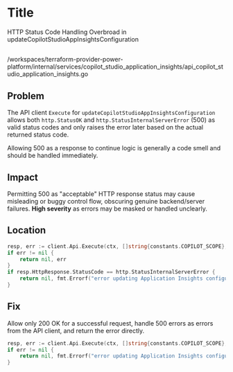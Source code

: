 # Title

HTTP Status Code Handling Overbroad in updateCopilotStudioAppInsightsConfiguration

##

/workspaces/terraform-provider-power-platform/internal/services/copilot_studio_application_insights/api_copilot_studio_application_insights.go

## Problem

The API client `Execute` for `updateCopilotStudioAppInsightsConfiguration` allows both `http.StatusOK` and `http.StatusInternalServerError` (500) as valid status codes and only raises the error later based on the actual returned status code.

Allowing 500 as a response to continue logic is generally a code smell and should be handled immediately.

## Impact

Permitting 500 as "acceptable" HTTP response status may cause misleading or buggy control flow, obscuring genuine backend/server failures. **High severity** as errors may be masked or handled unclearly.

## Location

```go
resp, err := client.Api.Execute(ctx, []string{constants.COPILOT_SCOPE}, "PUT", apiUrl.String(), http.Header{"x-cci-tenantid": {env.Properties.TenantId}}, copilotStudioAppInsightsConfig, []int{http.StatusOK, http.StatusInternalServerError}, &updatedCopilotStudioAppInsightsConfiguration)
if err != nil {
	return nil, err
}
if resp.HttpResponse.StatusCode == http.StatusInternalServerError {
	return nil, fmt.Errorf("error updating Application Insights configuration: %s", string(resp.BodyAsBytes))
}
```

## Fix

Allow only 200 OK for a successful request, handle 500 errors as errors from the API client, and return the error directly.

```go
resp, err := client.Api.Execute(ctx, []string{constants.COPILOT_SCOPE}, "PUT", apiUrl.String(), http.Header{"x-cci-tenantid": {env.Properties.TenantId}}, copilotStudioAppInsightsConfig, []int{http.StatusOK}, &updatedCopilotStudioAppInsightsConfiguration)
if err != nil {
	return nil, fmt.Errorf("error updating Application Insights configuration: %w", err)
}
```
